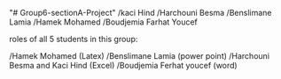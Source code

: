"# Group6-sectionA-Project" 
/kaci Hind
/Harchouni Besma
/Benslimane Lamia
/Hamek Mohamed
/Boudjemia Farhat Youcef

roles of all 5 students in this group:

/Hamek Mohamed (Latex)
/Benslimane Lamia (power point)
/Harchouni Besma and Kaci Hind (Excel)
/Boudjemia Ferhat youcef (word)
